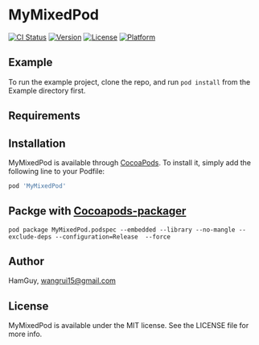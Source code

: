 # MyMixedPod

[![CI Status](https://img.shields.io/travis/HamGuy/MyMixedPod.svg?style=flat)](https://travis-ci.org/HamGuy/MyMixedPod)
[![Version](https://img.shields.io/cocoapods/v/MyMixedPod.svg?style=flat)](https://cocoapods.org/pods/MyMixedPod)
[![License](https://img.shields.io/cocoapods/l/MyMixedPod.svg?style=flat)](https://cocoapods.org/pods/MyMixedPod)
[![Platform](https://img.shields.io/cocoapods/p/MyMixedPod.svg?style=flat)](https://cocoapods.org/pods/MyMixedPod)

## Example

To run the example project, clone the repo, and run `pod install` from the Example directory first.

## Requirements

## Installation

MyMixedPod is available through [CocoaPods](https://cocoapods.org). To install
it, simply add the following line to your Podfile:

```ruby
pod 'MyMixedPod'
```

## Packge with [Cocoapods-packager](https://github.com/CocoaPods/cocoapods-packager)
``` shell
pod package MyMixedPod.podspec --embedded --library --no-mangle --exclude-deps --configuration=Release  --force
```

## Author

HamGuy, wangrui15@gmail.com

## License

MyMixedPod is available under the MIT license. See the LICENSE file for more info.

